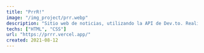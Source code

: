 ```yaml
---
title: "PrrR!"
image: "/img_project/prr.webp"
description: "Sitio web de noticias, utilizando la API de Dev.to. Realizado con Astro y Javascript, como ejercicio Integrador de Javascript"
techs: ["HTML", "CSS"]
url: "https://prrr.vercel.app/"
created: 2021-08-12
---
```

